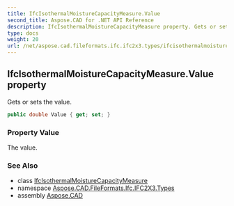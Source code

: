 ```yaml
---
title: IfcIsothermalMoistureCapacityMeasure.Value
second_title: Aspose.CAD for .NET API Reference
description: IfcIsothermalMoistureCapacityMeasure property. Gets or sets the value
type: docs
weight: 20
url: /net/aspose.cad.fileformats.ifc.ifc2x3.types/ifcisothermalmoisturecapacitymeasure/value/
---
```

## IfcIsothermalMoistureCapacityMeasure.Value property

Gets or sets the value.

```csharp
public double Value { get; set; }
```

### Property Value

The value.

### See Also

* class [IfcIsothermalMoistureCapacityMeasure](../)
* namespace [Aspose.CAD.FileFormats.Ifc.IFC2X3.Types](../../ifcisothermalmoisturecapacitymeasure/)
* assembly [Aspose.CAD](../../../)


